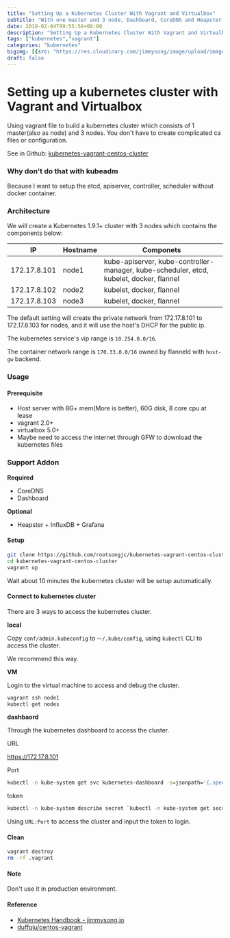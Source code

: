 ```yaml
---
title: "Setting Up a Kubernetes Cluster With Vagrant and Virtualbox"
subtitle: "With one master and 3 node, Dashboard, CoreDNS and Heapster monitoring"
date: 2018-02-04T09:55:58+08:00
description: "Setting Up a Kubernetes Cluster With Vagrant and Virtualbox with one master and 3 node, Dashboard, CoreDNS and Heapster monitoring"
tags: ["kubernetes","vagrant"]
categories: "kubernetes"
bigimg: [{src: "https://res.cloudinary.com/jimmysong/image/upload/images/2018020402.jpg", desc: ""}]
draft: false
---
```


# Setting up a kubernetes cluster with Vagrant and Virtualbox

Using vagrant file to build a kubernetes cluster which consists of 1 master(also as node) and 3 nodes. You don't have to create complicated ca files or configuration.

See in Github: [kubernetes-vagrant-centos-cluster](https://github.com/rootsongjc/kubernetes-vagrant-centos-cluster)

### Why don't do that with kubeadm

Because I want to setup the etcd, apiserver, controller, scheduler without docker container.

### Architecture

We will create a Kubernetes 1.9.1+ cluster with 3 nodes which contains the components below:

| IP           | Hostname | Componets                                |
| ------------ | -------- | ---------------------------------------- |
| 172.17.8.101 | node1    | kube-apiserver, kube-controller-manager, kube-scheduler, etcd, kubelet, docker, flannel |
| 172.17.8.102 | node2    | kubelet, docker, flannel                 |
| 172.17.8.103 | node3    | kubelet, docker, flannel                 |

The default setting will create the private network from 172.17.8.101 to 172.17.8.103 for nodes, and it will use the host's DHCP for the public ip.

The kubernetes service's vip range is `10.254.0.0/16`.

The container network range is `170.33.0.0/16` owned by flanneld with `host-gw` backend.

### Usage

#### Prerequisite

- Host server with 8G+ mem(More is better), 60G disk, 8 core cpu at lease
- vagrant 2.0+
- virtualbox 5.0+
- Maybe need to access the internet through GFW to download the kubernetes files

### Support Addon

**Required**

- CoreDNS
- Dashboard

**Optional**

- Heapster + InfluxDB + Grafana

#### Setup

```bash
git clone https://github.com/rootsongjc/kubernetes-vagrant-centos-cluster.git
cd kubernetes-vagrant-centos-cluster
vagrant up
```

Wait about 10 minutes the kubernetes cluster will be setup automatically.

#### Connect to kubernetes cluster

There are 3 ways to access the kubernetes cluster.

**local**

Copy `conf/admin.kubeconfig` to `～/.kube/config`, using `kubectl` CLI to access the cluster.

We recommend this way.

**VM**

Login to the virtual machine to access and debug the cluster.

```bash
vagrant ssh node1
kubectl get nodes
```

**dashbaord**

Through the kubernetes dashboard to access the cluster.

URL

https://172.17.8.101

Port

```bash
kubectl -n kube-system get svc kubernetes-dashboard -o=jsonpath='{.spec.ports[0].nodePort}'
```

token

```bash
kubectl -n kube-system describe secret `kubectl -n kube-system get secret|grep admin-token|cut -d " " -f1`|grep "token:"|tr -s " "|cut -d " " -f2
```

Using `URL:Port` to access the cluster and input the token to login.

#### Clean

```bash
vagrant destroy
rm -rf .vagrant
```

#### Note

Don't use it in production environment.

#### Reference

- [Kubernetes Handbook - jimmysong.io](https://jimmysong.io/kubernetes-handbook/)
- [duffqiu/centos-vagrant](https://github.com/duffqiu/centos-vagrant)